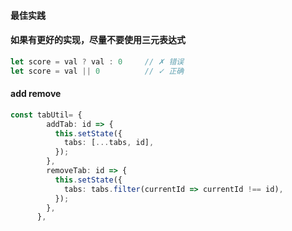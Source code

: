 #### 最佳实践
#### 如果有更好的实现，尽量不要使用三元表达式

```ts
let score = val ? val : 0     // ✗ 错误
let score = val || 0          // ✓ 正确
```

#### add  remove
```ts
const tabUtil= {
        addTab: id => {
          this.setState({
            tabs: [...tabs, id],
          });
        },
        removeTab: id => {
          this.setState({
            tabs: tabs.filter(currentId => currentId !== id),
          });
        },
      },
```